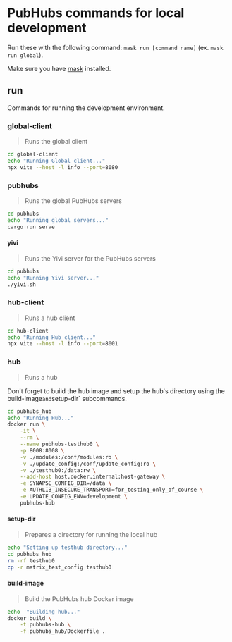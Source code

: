 # PubHubs commands for local development

Run these with the following command: `mask run [command name]` (ex. `mask run global`).

Make sure you have [mask](https://github.com/jacobdeichert/mask) installed.

## run

Commands for running the development environment.

### global-client

> Runs the global client

```sh
cd global-client
echo "Running Global client..."
npx vite --host -l info --port=8080
```

### pubhubs

> Runs the global PubHubs servers

```sh
cd pubhubs
echo "Running global servers..."
cargo run serve
```

#### yivi

> Runs the Yivi server for the PubHubs servers

```sh
cd pubhubs
echo "Running Yivi server..."
./yivi.sh
```

### hub-client

> Runs a hub client

```sh
cd hub-client
echo "Running Hub client..."
npx vite --host -l info --port=8001
```

### hub

> Runs a hub

Don't forget to build the hub image and setup the hub's directory using the 
build-image` and `setup-dir` subcommands.

```sh
cd pubhubs_hub
echo "Running Hub..."
docker run \
    -it \
    --rm \
    --name pubhubs-testhub0 \
    -p 8008:8008 \
    -v ./modules:/conf/modules:ro \
    -v ./update_config:/conf/update_config:ro \
    -v ./testhub0:/data:rw \
    --add-host host.docker.internal:host-gateway \
    -e SYNAPSE_CONFIG_DIR=/data \
    -e AUTHLIB_INSECURE_TRANSPORT=for_testing_only_of_course \
    -e UPDATE_CONFIG_ENV=development \
    pubhubs-hub
```

#### setup-dir

> Prepares a directory for running the local hub

```sh
echo "Setting up testhub directory..."
cd pubhubs_hub
rm -rf testhub0
cp -r matrix_test_config testhub0
```

#### build-image

> Build the PubHubs hub Docker image

```sh
echo  "Building hub..."
docker build \
    -t pubhubs-hub \
    -f pubhubs_hub/Dockerfile .
```
